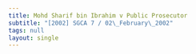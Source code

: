 ```yaml
---
title: Mohd Sharif bin Ibrahim v Public Prosecutor
subtitle: "[2002] SGCA 7 / 02\_February\_2002"
tags: null
layout: single
---
```


